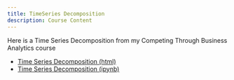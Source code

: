```yaml
---
title: TimeSeries Decomposition
description: Course Content
---
```

Here is a Time Series Decomposition from my Competing Through Business Analytics course
- [Time Series Decomposition (html)](TimeSeriesDecomposition.html)
- [Time Series Decomposition (ipynb)](TimeSeriesDecomposition.ipynb)
